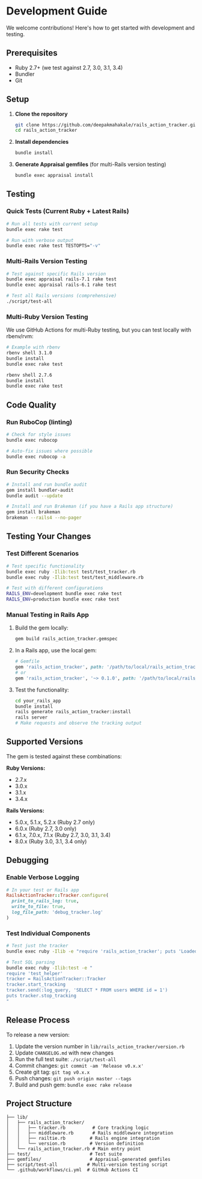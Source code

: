 # Development Guide

We welcome contributions! Here's how to get started with development and testing.

## Prerequisites

- Ruby 2.7+ (we test against 2.7, 3.0, 3.1, 3.4)
- Bundler
- Git

## Setup

1. **Clone the repository**
   ```bash
   git clone https://github.com/deepakmahakale/rails_action_tracker.git
   cd rails_action_tracker
   ```

2. **Install dependencies**
   ```bash
   bundle install
   ```

3. **Generate Appraisal gemfiles** (for multi-Rails version testing)
   ```bash
   bundle exec appraisal install
   ```

## Testing

### Quick Tests (Current Ruby + Latest Rails)
```bash
# Run all tests with current setup
bundle exec rake test

# Run with verbose output
bundle exec rake test TESTOPTS="-v"
```

### Multi-Rails Version Testing
```bash
# Test against specific Rails version
bundle exec appraisal rails-7.1 rake test
bundle exec appraisal rails-6.1 rake test

# Test all Rails versions (comprehensive)
./script/test-all
```

### Multi-Ruby Version Testing
We use GitHub Actions for multi-Ruby testing, but you can test locally with rbenv/rvm:

```bash
# Example with rbenv
rbenv shell 3.1.0
bundle install
bundle exec rake test

rbenv shell 2.7.6
bundle install
bundle exec rake test
```

## Code Quality

### Run RuboCop (linting)
```bash
# Check for style issues
bundle exec rubocop

# Auto-fix issues where possible
bundle exec rubocop -a
```

### Run Security Checks
```bash
# Install and run bundle audit
gem install bundler-audit
bundle audit --update

# Install and run Brakeman (if you have a Rails app structure)
gem install brakeman
brakeman --rails4 --no-pager
```

## Testing Your Changes

### Test Different Scenarios
```bash
# Test specific functionality
bundle exec ruby -Ilib:test test/test_tracker.rb
bundle exec ruby -Ilib:test test/test_middleware.rb

# Test with different configurations
RAILS_ENV=development bundle exec rake test
RAILS_ENV=production bundle exec rake test
```

### Manual Testing in Rails App
1. Build the gem locally:
   ```bash
   gem build rails_action_tracker.gemspec
   ```

2. In a Rails app, use the local gem:
   ```ruby
   # Gemfile
   gem 'rails_action_tracker', path: '/path/to/local/rails_action_tracker'
   # or
   gem 'rails_action_tracker', '~> 0.1.0', path: '/path/to/local/rails_action_tracker'
   ```

3. Test the functionality:
   ```bash
   cd your_rails_app
   bundle install
   rails generate rails_action_tracker:install
   rails server
   # Make requests and observe the tracking output
   ```

## Supported Versions

The gem is tested against these combinations:

**Ruby Versions:**
- 2.7.x
- 3.0.x
- 3.1.x
- 3.4.x

**Rails Versions:**
- 5.0.x, 5.1.x, 5.2.x (Ruby 2.7 only)
- 6.0.x (Ruby 2.7, 3.0 only)
- 6.1.x, 7.0.x, 7.1.x (Ruby 2.7, 3.0, 3.1, 3.4)
- 8.0.x (Ruby 3.0, 3.1, 3.4 only)

## Debugging

### Enable Verbose Logging
```ruby
# In your test or Rails app
RailsActionTracker::Tracker.configure(
  print_to_rails_log: true,
  write_to_file: true,
  log_file_path: 'debug_tracker.log'
)
```

### Test Individual Components
```bash
# Test just the tracker
bundle exec ruby -Ilib -e "require 'rails_action_tracker'; puts 'Loaded successfully'"

# Test SQL parsing
bundle exec ruby -Ilib:test -e "
require 'test_helper'
tracker = RailsActionTracker::Tracker
tracker.start_tracking
tracker.send(:log_query, 'SELECT * FROM users WHERE id = 1')
puts tracker.stop_tracking
"
```

## Release Process

To release a new version:

1. Update the version number in `lib/rails_action_tracker/version.rb`
2. Update `CHANGELOG.md` with new changes
3. Run the full test suite: `./script/test-all`
4. Commit changes: `git commit -am 'Release v0.x.x'`
5. Create git tag: `git tag v0.x.x`
6. Push changes: `git push origin master --tags`
7. Build and push gem: `bundle exec rake release`

## Project Structure

```
├── lib/
│   ├── rails_action_tracker/
│   │   ├── tracker.rb          # Core tracking logic
│   │   ├── middleware.rb       # Rails middleware integration
│   │   ├── railtie.rb         # Rails engine integration
│   │   └── version.rb         # Version definition
│   └── rails_action_tracker.rb # Main entry point
├── test/                      # Test suite
├── gemfiles/                  # Appraisal-generated gemfiles
├── script/test-all           # Multi-version testing script
└── .github/workflows/ci.yml  # GitHub Actions CI
```
